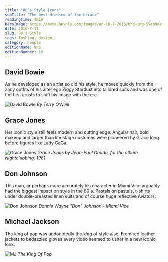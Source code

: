 ```yaml
---
title: "80's Style Icons"
subTitle: "The best dressed of the decade"
readingTime: 4min
heroImage: https://meta.hevnly.com/images/on-16-7-2016/hhg-img-59eb9aef-97f3-4d68-857a-22048cc1818e.png
date: 2016-7-11
slug: 80's-Style
tags: fashion, design,
category: People
editionName: VHS
editionNumber: 10
---
```



## David Bowie

As he developed as an artist so did his style, he moved quickly from the zany outfits of his alter ego Ziggy Stardust into tailored suits and was one of the first artists to shift his image with the era.

![David Bowie](https://meta.hevnly.com/images/on-12-7-2016/hhg-img-0425c453-3723-4faf-a236-7836628f4fd9.png)
*By Terry O'Neill*

## Grace Jones

Her iconic style still feels modern and cutting edge. Angular hair, bold makeup and larger than life stage costumes were pioneered by Grace long before figures like Lady GaGa.

![Grace Jones](https://meta.hevnly.com/images/on-12-7-2016/hhg-img-659cac89-f4aa-452b-a5e3-d946fd896ff4.png)
*Grace Jones by Jean-Paul Goude, for the album Nightclubbing, 1981*

## Don Johnson

This man, or perhaps more accurately his character in Miami Vice arguably had the biggest impact on style in the 80's.
Pastals on pastals, t-shirts under double-breasted linen suits and of course huge reflective Aviators.

![Don Johnson](https://meta.hevnly.com/images/on-12-7-2016/hhg-img-4d9aa633-d603-45dd-91bb-7ef36d8ac8ef.png)
*Donnie Wayne "Don" Johnson - Miami Vice*

## Michael Jackson

The king of pop was undoubtedly the king of style also. From red leather jackets to bedazzled gloves every video seemed to usher in a new iconic look.  

![MJ](https://meta.hevnly.com/images/on-12-7-2016/hhg-img-43a86020-d298-4064-8ebc-0ce8998e85c2.png)
*The King Of Pop*

